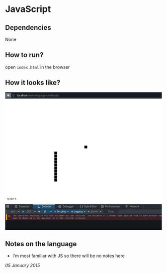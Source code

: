 # JavaScript

## Dependencies
None

## How to run?
open `index.html` in the browser

## How it looks like?
![screen.png](screen.png)

## Notes on the language
  - I'm most familiar with JS so there will be no notes here

  
_05 January 2015_
